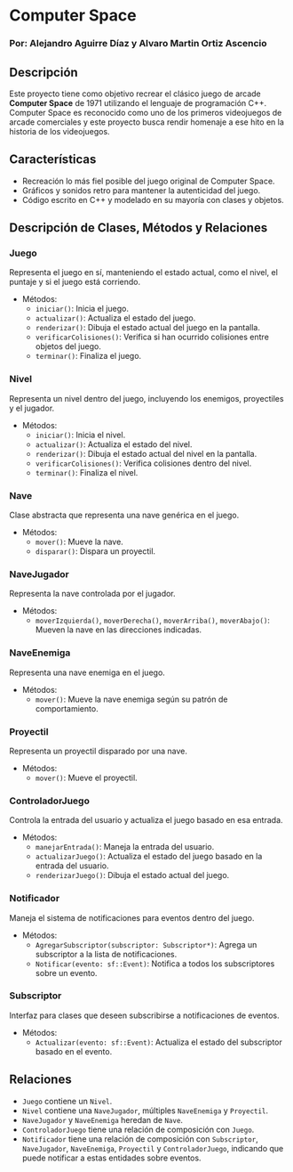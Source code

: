 # Computer Space

### Por: Alejandro Aguirre Díaz y Alvaro Martin Ortiz Ascencio

## Descripción

Este proyecto tiene como objetivo recrear el clásico juego de arcade **Computer Space** de 1971 utilizando el lenguaje de programación C++. Computer Space es reconocido como uno de los primeros videojuegos de arcade comerciales y este proyecto busca rendir homenaje a ese hito en la historia de los videojuegos.

## Características

- Recreación lo más fiel posible del juego original de Computer Space.
- Gráficos y sonidos retro para mantener la autenticidad del juego.
- Código escrito en C++ y modelado en su mayoría con clases y objetos.

## Descripción de Clases, Métodos y Relaciones

### Juego
Representa el juego en sí, manteniendo el estado actual, como el nivel, el puntaje y si el juego está corriendo.
- Métodos:
  - `iniciar()`: Inicia el juego.
  - `actualizar()`: Actualiza el estado del juego.
  - `renderizar()`: Dibuja el estado actual del juego en la pantalla.
  - `verificarColisiones()`: Verifica si han ocurrido colisiones entre objetos del juego.
  - `terminar()`: Finaliza el juego.

### Nivel
Representa un nivel dentro del juego, incluyendo los enemigos, proyectiles y el jugador.
- Métodos:
  - `iniciar()`: Inicia el nivel.
  - `actualizar()`: Actualiza el estado del nivel.
  - `renderizar()`: Dibuja el estado actual del nivel en la pantalla.
  - `verificarColisiones()`: Verifica colisiones dentro del nivel.
  - `terminar()`: Finaliza el nivel.

### Nave
Clase abstracta que representa una nave genérica en el juego.
- Métodos:
  - `mover()`: Mueve la nave.
  - `disparar()`: Dispara un proyectil.

### NaveJugador
Representa la nave controlada por el jugador.
- Métodos:
  - `moverIzquierda()`, `moverDerecha()`, `moverArriba()`, `moverAbajo()`: Mueven la nave en las direcciones indicadas.

### NaveEnemiga
Representa una nave enemiga en el juego.
- Métodos:
  - `mover()`: Mueve la nave enemiga según su patrón de comportamiento.

### Proyectil
Representa un proyectil disparado por una nave.
- Métodos:
  - `mover()`: Mueve el proyectil.

### ControladorJuego
Controla la entrada del usuario y actualiza el juego basado en esa entrada.
- Métodos:
  - `manejarEntrada()`: Maneja la entrada del usuario.
  - `actualizarJuego()`: Actualiza el estado del juego basado en la entrada del usuario.
  - `renderizarJuego()`: Dibuja el estado actual del juego.

### Notificador
Maneja el sistema de notificaciones para eventos dentro del juego.
- Métodos:
  - `AgregarSubscriptor(subscriptor: Subscriptor*)`: Agrega un subscriptor a la lista de notificaciones.
  - `Notificar(evento: sf::Event)`: Notifica a todos los subscriptores sobre un evento.

### Subscriptor
Interfaz para clases que deseen subscribirse a notificaciones de eventos.
- Métodos:
  - `Actualizar(evento: sf::Event)`: Actualiza el estado del subscriptor basado en el evento.

## Relaciones

- `Juego` contiene un `Nivel`.
- `Nivel` contiene una `NaveJugador`, múltiples `NaveEnemiga` y `Proyectil`.
- `NaveJugador` y `NaveEnemiga` heredan de `Nave`.
- `ControladorJuego` tiene una relación de composición con `Juego`.
- `Notificador` tiene una relación de composición con `Subscriptor`, `NaveJugador`, `NaveEnemiga`, `Proyectil` y `ControladorJuego`, indicando que puede notificar a estas entidades sobre eventos.